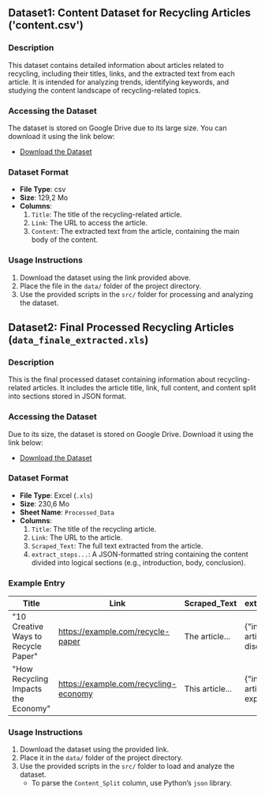## Dataset1: Content Dataset for Recycling Articles ('content.csv')

### Description
This dataset contains detailed information about articles related to recycling, including their titles, links, and the extracted text from each article. It is intended for analyzing trends, identifying keywords, and studying the content landscape of recycling-related topics.

### Accessing the Dataset
The dataset is stored on Google Drive due to its large size. You can download it using the link below:

- [Download the Dataset](https://drive.google.com/file/d/1-2run9gY7ueFgSbFazc_CqKGKTIh6nvc/view?usp=drive_link)

### Dataset Format
- **File Type**: csv
- **Size**: 129,2 Mo
- **Columns**:
  1. `Title`: The title of the recycling-related article.
  2. `Link`: The URL to access the article.
  3. `Content`: The extracted text from the article, containing the main body of the content.

### Usage Instructions
1. Download the dataset using the link provided above.
2. Place the file in the `data/` folder of the project directory.
3. Use the provided scripts in the `src/` folder for processing and analyzing the dataset.





## Dataset2: Final Processed Recycling Articles (`data_finale_extracted.xls`)

### Description
This is the final processed dataset containing information about recycling-related articles. It includes the article title, link, full content, and content split into sections stored in JSON format.

### Accessing the Dataset
Due to its size, the dataset is stored on Google Drive. Download it using the link below:

- [Download the Dataset](https://docs.google.com/spreadsheets/d/1TEEDXRJieEvEcEBXzdZF-WFh7Oarwkm0/edit?usp=drive_link&ouid=114320308042899513023&rtpof=true&sd=true)

### Dataset Format
- **File Type**: Excel (`.xls`)
- **Size**:  230,6 Mo
- **Sheet Name**: `Processed_Data`
- **Columns**:
  1. `Title`: The title of the recycling article.
  2. `Link`: The URL to the article.
  3. `Scraped_Text`: The full text extracted from the article.
  4. `extract_steps...`: A JSON-formatted string containing the content divided into logical sections (e.g., introduction, body, conclusion).

### Example Entry
| Title                                   | Link                                    | Scraped_Text         | extract_steps...                            |
|-----------------------------------------|-----------------------------------------|-----------------|------------------------------------------|
| "10 Creative Ways to Recycle Paper"     | https://example.com/recycle-paper       | The article...  | {"intro": "The article discusses...", ...|
| "How Recycling Impacts the Economy"     | https://example.com/recycling-economy   | This article... | {"intro": "This article explores...", ...|

### Usage Instructions
1. Download the dataset using the provided link.
2. Place it in the `data/` folder of the project directory.
3. Use the provided scripts in the `src/` folder to load and analyze the dataset.
   - To parse the `Content_Split` column, use Python’s `json` library.
